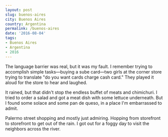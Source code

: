 ```yaml
---
layout: post
slug: buenos-aires
city: Buenos Aires
country: Argentina
permalink: /buenos-aires
date: '2016-08-04'
tags:
- Buenos Aires
- Argentina
- 2016
---
```


The language barrier was real, but it was my fault. I remember trying to accomplish simple tasks&mdash;buying a sube card&mdash;two girls at the corner store trying to translate "do you want cards charge cash card." They played it aloud for the store to hear and laughed.

It rained, but that didn't stop the endless buffet of meats and chimichuri. I tried to order a salad and got a meat dish with some lettuce underneath. But I found some solace and some pan de queso, in a place I'm embarrassed to admit.

Palermo street shopping and mostly just admiring. Hopping from storefront to storefront to get out of the rain. I got out for a foggy day to visit the neighbors across the river.